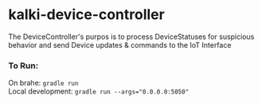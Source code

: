 # kalki-device-controller

The DeviceController's purpos is to process DeviceStatuses for suspicious behavior and send Device updates & commands to the IoT Interface

### To Run:
On brahe: `gradle run`  
Local development: `gradle run --args="0.0.0.0:5050"`

